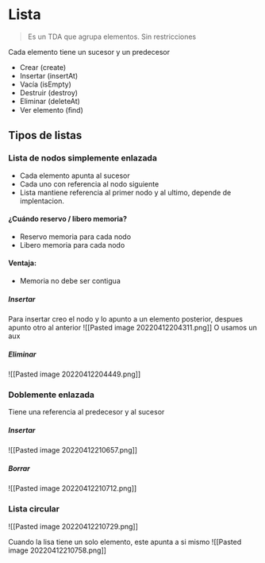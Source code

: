 # Lista
> Es un TDA que agrupa elementos. Sin restricciones

Cada elemento tiene un sucesor y un predecesor

- Crear (create)
- Insertar (insertAt)
- Vacía (isEmpty)
- Destruir (destroy)
- Eliminar (deleteAt)
- Ver elemento (ﬁnd)

## Tipos de listas
### Lista de nodos simplemente enlazada
- Cada elemento apunta al sucesor
- Cada uno con referencia al nodo siguiente
- Lista mantiene referencia al primer nodo y al ultimo, depende de implentacion.

#### ¿Cuándo reservo / libero memoria?
- Reservo memoria para cada nodo
- Libero memoria para cada nodo
#### Ventaja:
- Memoria no debe ser contigua

##### Insertar
Para insertar creo el nodo y lo apunto a un elemento posterior, despues apunto otro al anterior
![[Pasted image 20220412204311.png]]
O usamos un aux

##### Eliminar
![[Pasted image 20220412204449.png]]
### Doblemente enlazada
Tiene una referencia al predecesor y al sucesor
##### Insertar
![[Pasted image 20220412210657.png]]

##### Borrar
![[Pasted image 20220412210712.png]]

### Lista circular
![[Pasted image 20220412210729.png]]

Cuando la lisa tiene un solo elemento, este apunta a si mismo
![[Pasted image 20220412210758.png]]